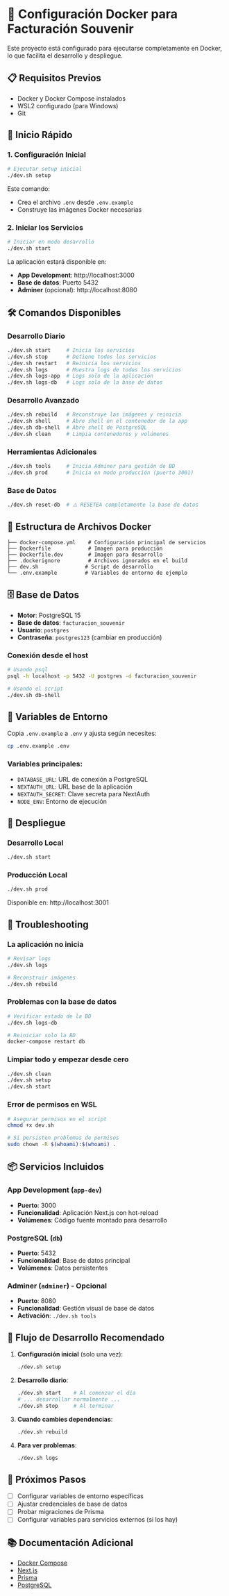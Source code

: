 # 🐳 Configuración Docker para Facturación Souvenir

Este proyecto está configurado para ejecutarse completamente en Docker, lo que facilita el desarrollo y despliegue.

## 📋 Requisitos Previos

- Docker y Docker Compose instalados
- WSL2 configurado (para Windows)
- Git

## 🚀 Inicio Rápido

### 1. Configuración Inicial
```bash
# Ejecutar setup inicial
./dev.sh setup
```

Este comando:
- Crea el archivo `.env` desde `.env.example`
- Construye las imágenes Docker necesarias

### 2. Iniciar los Servicios
```bash
# Iniciar en modo desarrollo
./dev.sh start
```

La aplicación estará disponible en:
- **App Development**: http://localhost:3000
- **Base de datos**: Puerto 5432
- **Adminer** (opcional): http://localhost:8080

## 🛠️ Comandos Disponibles

### Desarrollo Diario
```bash
./dev.sh start     # Inicia los servicios
./dev.sh stop      # Detiene todos los servicios
./dev.sh restart   # Reinicia los servicios
./dev.sh logs      # Muestra logs de todos los servicios
./dev.sh logs-app  # Logs solo de la aplicación
./dev.sh logs-db   # Logs solo de la base de datos
```

### Desarrollo Avanzado
```bash
./dev.sh rebuild   # Reconstruye las imágenes y reinicia
./dev.sh shell     # Abre shell en el contenedor de la app
./dev.sh db-shell  # Abre shell de PostgreSQL
./dev.sh clean     # Limpia contenedores y volúmenes
```

### Herramientas Adicionales
```bash
./dev.sh tools     # Inicia Adminer para gestión de BD
./dev.sh prod      # Inicia en modo producción (puerto 3001)
```

### Base de Datos
```bash
./dev.sh reset-db  # ⚠️ RESETEA completamente la base de datos
```

## 📁 Estructura de Archivos Docker

```
├── docker-compose.yml    # Configuración principal de servicios
├── Dockerfile            # Imagen para producción
├── Dockerfile.dev        # Imagen para desarrollo
├── .dockerignore         # Archivos ignorados en el build
├── dev.sh               # Script de desarrollo
└── .env.example         # Variables de entorno de ejemplo
```

## 🗄️ Base de Datos

- **Motor**: PostgreSQL 15
- **Base de datos**: `facturacion_souvenir`
- **Usuario**: `postgres`
- **Contraseña**: `postgres123` (cambiar en producción)

### Conexión desde el host
```bash
# Usando psql
psql -h localhost -p 5432 -U postgres -d facturacion_souvenir

# Usando el script
./dev.sh db-shell
```

## 🔧 Variables de Entorno

Copia `.env.example` a `.env` y ajusta según necesites:

```bash
cp .env.example .env
```

### Variables principales:
- `DATABASE_URL`: URL de conexión a PostgreSQL
- `NEXTAUTH_URL`: URL base de la aplicación
- `NEXTAUTH_SECRET`: Clave secreta para NextAuth
- `NODE_ENV`: Entorno de ejecución

## 🚢 Despliegue

### Desarrollo Local
```bash
./dev.sh start
```

### Producción Local
```bash
./dev.sh prod
```
Disponible en: http://localhost:3001

## 🐛 Troubleshooting

### La aplicación no inicia
```bash
# Revisar logs
./dev.sh logs

# Reconstruir imágenes
./dev.sh rebuild
```

### Problemas con la base de datos
```bash
# Verificar estado de la BD
./dev.sh logs-db

# Reiniciar solo la BD
docker-compose restart db
```

### Limpiar todo y empezar desde cero
```bash
./dev.sh clean
./dev.sh setup
./dev.sh start
```

### Error de permisos en WSL
```bash
# Asegurar permisos en el script
chmod +x dev.sh

# Si persisten problemas de permisos
sudo chown -R $(whoami):$(whoami) .
```

## 📦 Servicios Incluidos

### App Development (`app-dev`)
- **Puerto**: 3000
- **Funcionalidad**: Aplicación Next.js con hot-reload
- **Volúmenes**: Código fuente montado para desarrollo

### PostgreSQL (`db`)
- **Puerto**: 5432
- **Funcionalidad**: Base de datos principal
- **Volúmenes**: Datos persistentes

### Adminer (`adminer`) - Opcional
- **Puerto**: 8080
- **Funcionalidad**: Gestión visual de base de datos
- **Activación**: `./dev.sh tools`

## 🔄 Flujo de Desarrollo Recomendado

1. **Configuración inicial** (solo una vez):
   ```bash
   ./dev.sh setup
   ```

2. **Desarrollo diario**:
   ```bash
   ./dev.sh start    # Al comenzar el día
   # ... desarrollar normalmente ...
   ./dev.sh stop     # Al terminar
   ```

3. **Cuando cambies dependencias**:
   ```bash
   ./dev.sh rebuild
   ```

4. **Para ver problemas**:
   ```bash
   ./dev.sh logs
   ```

## 🎯 Próximos Pasos

- [ ] Configurar variables de entorno específicas
- [ ] Ajustar credenciales de base de datos
- [ ] Probar migraciones de Prisma
- [ ] Configurar variables para servicios externos (si los hay)

## 📚 Documentación Adicional

- [Docker Compose](https://docs.docker.com/compose/)
- [Next.js](https://nextjs.org/docs)
- [Prisma](https://www.prisma.io/docs/)
- [PostgreSQL](https://www.postgresql.org/docs/)